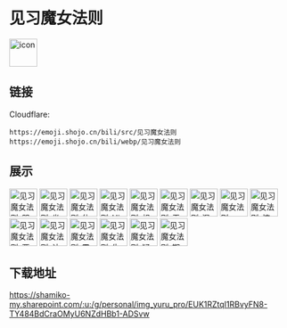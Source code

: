 # 见习魔女法则
<img src="https://emoji.shojo.cn/bili/src/见习魔女法则/icon.png" width="50" height="50" alt="icon">

## 链接
Cloudflare:
```
https://emoji.shojo.cn/bili/src/见习魔女法则
https://emoji.shojo.cn/bili/webp/见习魔女法则
```
## 展示
<img src="https://emoji.shojo.cn/bili/src/见习魔女法则/见习魔女法则-哭啼啼.png" width="50" height="50" alt="见习魔女法则-哭啼啼">
<img src="https://emoji.shojo.cn/bili/src/见习魔女法则/见习魔女法则-坐等开饭.png" width="50" height="50" alt="见习魔女法则-坐等开饭">
<img src="https://emoji.shojo.cn/bili/src/见习魔女法则/见习魔女法则-休眠时间.png" width="50" height="50" alt="见习魔女法则-休眠时间">
<img src="https://emoji.shojo.cn/bili/src/见习魔女法则/见习魔女法则-Hi~.png" width="50" height="50" alt="见习魔女法则-Hi~">
<img src="https://emoji.shojo.cn/bili/src/见习魔女法则/见习魔女法则-想到了.png" width="50" height="50" alt="见习魔女法则-想到了">
<img src="https://emoji.shojo.cn/bili/src/见习魔女法则/见习魔女法则-无语.png" width="50" height="50" alt="见习魔女法则-无语">
<img src="https://emoji.shojo.cn/bili/src/见习魔女法则/见习魔女法则-混乱.png" width="50" height="50" alt="见习魔女法则-混乱">
<img src="https://emoji.shojo.cn/bili/src/见习魔女法则/见习魔女法则-wink.png" width="50" height="50" alt="见习魔女法则-wink">
<img src="https://emoji.shojo.cn/bili/src/见习魔女法则/见习魔女法则-惊喜.png" width="50" height="50" alt="见习魔女法则-惊喜">
<img src="https://emoji.shojo.cn/bili/src/见习魔女法则/见习魔女法则-要哭了.png" width="50" height="50" alt="见习魔女法则-要哭了">
<img src="https://emoji.shojo.cn/bili/src/见习魔女法则/见习魔女法则-认真起来.png" width="50" height="50" alt="见习魔女法则-认真起来">
<img src="https://emoji.shojo.cn/bili/src/见习魔女法则/见习魔女法则-震撼.png" width="50" height="50" alt="见习魔女法则-震撼">
<img src="https://emoji.shojo.cn/bili/src/见习魔女法则/见习魔女法则-生气.png" width="50" height="50" alt="见习魔女法则-生气">
<img src="https://emoji.shojo.cn/bili/src/见习魔女法则/见习魔女法则-疑惑.png" width="50" height="50" alt="见习魔女法则-疑惑">
<img src="https://emoji.shojo.cn/bili/src/见习魔女法则/见习魔女法则-期待.png" width="50" height="50" alt="见习魔女法则-期待">

## 下载地址

https://shamiko-my.sharepoint.com/:u:/g/personal/img_yuru_pro/EUK1RZtqI1RBvyFN8-TY484BdCraOMyU6NZdHBb1-ADSvw